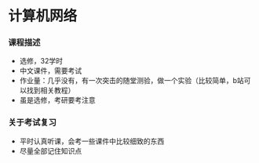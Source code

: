 # 计算机网络

### 课程描述

- 选修，32学时
- 中文课件，需要考试
- 作业量：几乎没有，有一次突击的随堂测验，做一个实验（比较简单，b站可以找到相关教程）
- 虽是选修，考研要考注意


### 关于考试复习

- 平时认真听课，会考一些课件中比较细致的东西
- 尽量全部记住知识点
